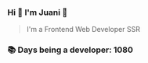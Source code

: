 ### Hi 👋 I&#39;m Juani 🦁

> I&#39;m a Frontend Web Developer SSR

### 📚 Days being a developer: 1080

